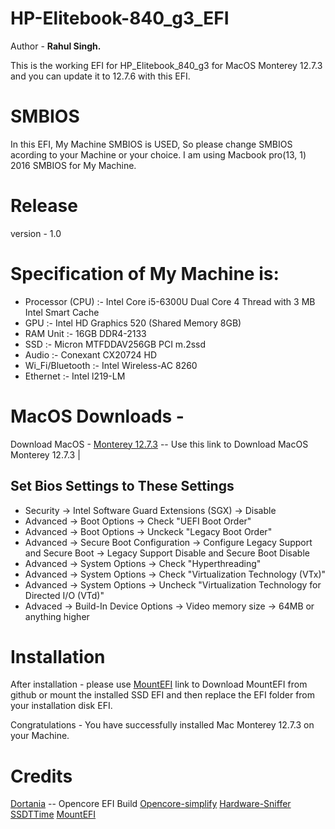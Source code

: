 # HP-Elitebook-840_g3_EFI
<p> Author - <b> Rahul Singh. </b> 
</p>This is the working EFI for HP_Elitebook_840_g3 for MacOS Monterey 12.7.3 and you can update it to 12.7.6 with this EFI. </p>

# SMBIOS
In this EFI, My Machine SMBIOS is USED, So please change SMBIOS acording to your Machine or your choice. 
I am using Macbook pro(13, 1) 2016 SMBIOS for My Machine.
# Release 
version - 1.0 

# Specification of My Machine is:
* Processor (CPU) :- Intel Core i5-6300U Dual Core 4 Thread with 3 MB Intel Smart Cache 
* GPU                     :- Intel HD Graphics 520 (Shared Memory 8GB) 
* RAM Unit                :- 16GB DDR4-2133
* SSD                     :- Micron MTFDDAV256GB PCI m.2ssd
* Audio                   :- Conexant CX20724 HD
* Wi_Fi/Bluetooth         :- Intel Wireless-AC 8260 
* Ethernet                :- Intel l219-LM 

# MacOS Downloads - 
Download MacOS - [Monterey 12.7.3](https://drive.google.com/file/d/1b0Ts5K1nkGgZefp4-Bm58Ebfk3PLPT6W/view) -- Use this link to Download MacOS Monterey 12.7.3 | 

## Set Bios Settings to These Settings 
* Security -> Intel Software Guard Extensions (SGX) -> Disable
* Advanced -> Boot Options -> Check "UEFI Boot Order"
* Advanced -> Boot Options -> Unckeck "Legacy Boot Order"
* Advanced -> Secure Boot Configuration -> Configure Legacy Support and Secure Boot -> Legacy Support Disable and Secure Boot Disable
* Advanced -> System Options -> Check "Hyperthreading"
* Advanced -> System Options -> Check "Virtualization Technology (VTx)"
* Advanced -> System Options -> Uncheck "Virtualization Technology for Directed I/O (VTd)"
* Advaced -> Build-In Device Options -> Video memory size -> 64MB or anything higher 

# Installation
After installation - please use [MountEFI](https://github.com/corpnewt/MountEFI) link to Download MountEFI from github or mount the installed SSD EFI and then replace the EFI folder from your installation disk 
EFI. 
 
 Congratulations - You have successfully installed Mac Monterey 12.7.3 on your Machine.
 
# Credits 
[Dortania](https://github.com/dortania) -- Opencore EFI Build
[Opencore-simplify](https://github.com/lzhoang2801/OpCore-Simplify)
[Hardware-Sniffer](https://github.com/lzhoang2801/Hardware-Sniffer)
[SSDTTime](https://github.com/corpnewt/SSDTTime)
[MountEFI](https://github.com/corpnewt/MountEFI)

